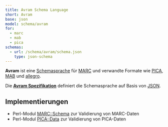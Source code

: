 ```yaml
---
title: Avram Schema Language
short: Avram
base: json
model: schema/avram
for:
  - marc
  - mab
  - pica 
schemas:
  - url: /schema/avram/schema.json
    type: json-schema
---
```


**Avram** ist eine [Schemasprache](../schema) für [MARC](../marc) und verwandte
Formate wie [PICA](../pica), [MAB](../mab) und [allegro](../allegro).

Die **[Avram Spezifikation](avram/specification)** definiert die Schemasprache
auf Basis von [JSON](../json).

## Implementierungen

* Perl-Modul [MARC::Schema](https://metacpan.org/release/MARC-Schema) zur
  Validierung von MARC-Daten
* Perl-Modul [PICA::Data](https://metacpan.org/pod/PICA::Schema) zur
  Validierung von PICA-Daten

<list-schemas format="avram"/>

